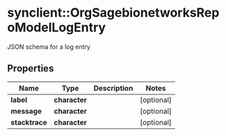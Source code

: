 # synclient::OrgSagebionetworksRepoModelLogEntry

JSON schema for a log entry

## Properties
Name | Type | Description | Notes
------------ | ------------- | ------------- | -------------
**label** | **character** |  | [optional] 
**message** | **character** |  | [optional] 
**stacktrace** | **character** |  | [optional] 


